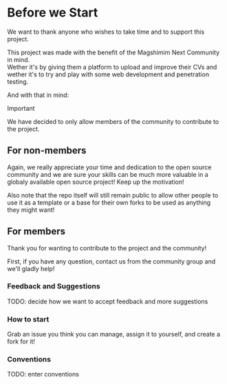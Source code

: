 # Before we Start

We want to thank anyone who wishes to take time and to support this project.

This project was made with the benefit of the Magshimim Next Community in mind. \
Wether it's by giving them a platform to upload and improve their CVs and wether it's to try and play with some web development and penetration testing.

And with that in mind:

> [!IMPORTANT]
> We have decided to only allow members of the community to contribute to the project.

## For non-members

Again, we really appreciate your time and dedication to the open source community and we are sure your skills can be much more valuable in a globaly available open source project! Keep up the motivation!

Also note that the repo itself will still remain public to allow other people to use it as a template or a base for their own forks to be used as anything they might want!

## For members

Thank you for wanting to contribute to the project and the community!

First, if you have any question, contact us from the community group and we'll gladly help!

### Feedback and Suggestions

TODO: decide how we want to accept feedback and more suggestions

### How to start

Grab an issue you think you can manage, assign it to yourself, and create a fork for it!

### Conventions

TODO: enter conventions
